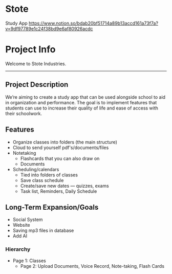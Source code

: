 # Stote
Study App
https://www.notion.so/bdab20bf51714a89b13accd161a73f7a?v=9df97789e1c24f38bd9e6af80926acdc

# Project Info

Welcome to Stote Industries.

---

## Project Description

We’re aiming to create a study app that can be used alongside school to aid in organization and performance. The goal is to implement features that students can use to increase their quality of life and ease of access with their schoolwork.

## Features

- Organize classes into folders (the main structure)
- Cloud to send yourself pdf's/documents/files
- Notetaking
    - Flashcards that you can also draw on
    - Documents
- Scheduling/calendars
    - Tied into folders of classes
    - Save class schedule
    - Create/save new dates — quizzes, exams
    - Task list, Reminders, Daily Schedule

## Long-Term Expansion/Goals

- Social System
- Website
- Saving mp3 files in database
- Add AI

### Hierarchy

- Page 1: Classes
    - Page 2: Upload Documents, Voice Record, Note-taking, Flash Cards
